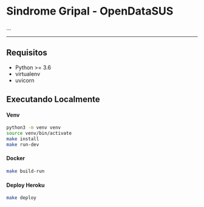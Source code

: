 # Sindrome Gripal - OpenDataSUS
...

-----
## Requisitos

- Python >= 3.6
- virtualenv
- uvicorn


## Executando Localmente

#### Venv

```sh
python3 -m venv venv
source venv/bin/activate
make install
make run-dev
```

#### Docker
```sh
make build-run
```

#### Deploy Heroku
```sh
make deploy
```
